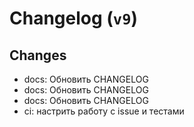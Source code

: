 # Changelog (`v9`)

## Changes
- docs: Обновить CHANGELOG
- docs: Обновить CHANGELOG
- docs: Обновить CHANGELOG
- ci: настрить работу с issue и тестами
